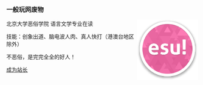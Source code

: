 ### 一般玩网废物

<img width="160px" align="right" src="https://raw.githubusercontent.com/ESUAdmin/ESUAdmin/master/esulogo.png">

北京大学恶俗学院 语言文学专业在读

技能：创象出道、脑电波人肉、真人快打（港澳台地区除外）

不恶俗，是完完全全的好人！

[成为站长](https://github.com/ESUAdmin/ESUAdmin/fork)
